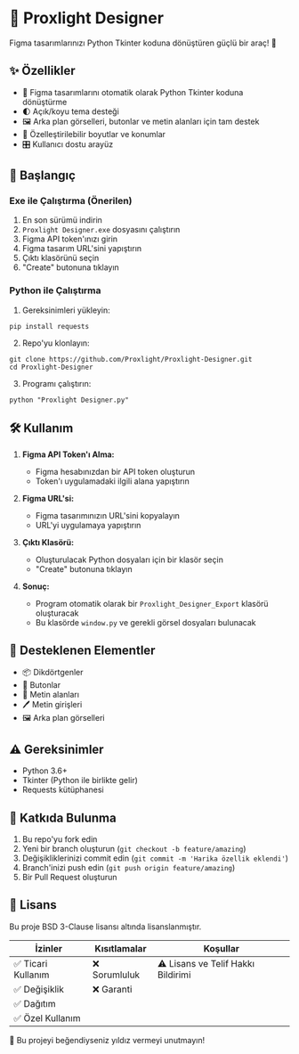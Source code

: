 # 🎨 Proxlight Designer

Figma tasarımlarınızı Python Tkinter koduna dönüştüren güçlü bir araç! 🚀

## ✨ Özellikler

- 🎯 Figma tasarımlarını otomatik olarak Python Tkinter koduna dönüştürme
- 🌓 Açık/koyu tema desteği
- 🖼️ Arka plan görselleri, butonlar ve metin alanları için tam destek
- 📱 Özelleştirilebilir boyutlar ve konumlar
- 🎛️ Kullanıcı dostu arayüz

## 🚀 Başlangıç

### Exe ile Çalıştırma (Önerilen)
1. En son sürümü indirin
2. `Proxlight Designer.exe` dosyasını çalıştırın
3. Figma API token'ınızı girin
4. Figma tasarım URL'sini yapıştırın
5. Çıktı klasörünü seçin
6. "Create" butonuna tıklayın

### Python ile Çalıştırma
1. Gereksinimleri yükleyin:
```
pip install requests
```

2. Repo'yu klonlayın:
```
git clone https://github.com/Proxlight/Proxlight-Designer.git
cd Proxlight-Designer
```

3. Programı çalıştırın:
```
python "Proxlight Designer.py"
```

## 🛠️ Kullanım

1. **Figma API Token'ı Alma:**
   - Figma hesabınızdan bir API token oluşturun
   - Token'ı uygulamadaki ilgili alana yapıştırın

2. **Figma URL'si:**
   - Figma tasarımınızın URL'sini kopyalayın
   - URL'yi uygulamaya yapıştırın

3. **Çıktı Klasörü:**
   - Oluşturulacak Python dosyaları için bir klasör seçin
   - "Create" butonuna tıklayın

4. **Sonuç:**
   - Program otomatik olarak bir `Proxlight_Designer_Export` klasörü oluşturacak
   - Bu klasörde `window.py` ve gerekli görsel dosyaları bulunacak

## 🎯 Desteklenen Elementler

- 📦 Dikdörtgenler
- 🔘 Butonlar
- 📝 Metin alanları
- 🖊️ Metin girişleri
- 🖼️ Arka plan görselleri

## ⚠️ Gereksinimler

- Python 3.6+
- Tkinter (Python ile birlikte gelir)
- Requests kütüphanesi

## 🤝 Katkıda Bulunma

1. Bu repo'yu fork edin
2. Yeni bir branch oluşturun (`git checkout -b feature/amazing`)
3. Değişikliklerinizi commit edin (`git commit -m 'Harika özellik eklendi'`)
4. Branch'inizi push edin (`git push origin feature/amazing`)
5. Bir Pull Request oluşturun

## 📝 Lisans

Bu proje BSD 3-Clause lisansı altında lisanslanmıştır.

| İzinler | Kısıtlamalar | Koşullar |
|---------|--------------|-----------|
| ✅ Ticari Kullanım | ❌ Sorumluluk | ⚠️ Lisans ve Telif Hakkı Bildirimi |
| ✅ Değişiklik | ❌ Garanti | |
| ✅ Dağıtım | | |
| ✅ Özel Kullanım | | |



🌟 Bu projeyi beğendiyseniz yıldız vermeyi unutmayın!
